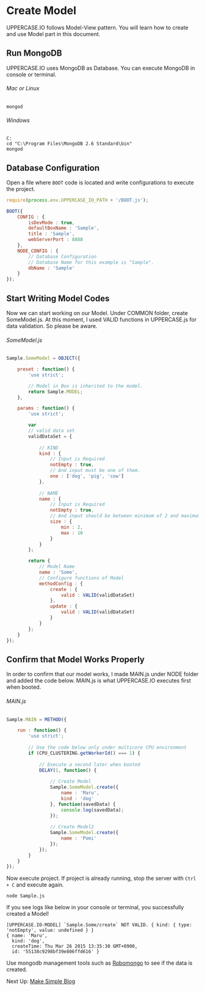 # Create Model
UPPERCASE.IO follows Model-View pattern. You will learn how to create and use Model part in this document.

## Run MongoDB
UPPERCASE.IO uses MongoDB as Database. You can execute MongoDB in console or terminal.

###### Mac or Linux
```
mongod
```

###### Windows
```
C:
cd "C:\Program Files\MongoDB 2.6 Standard\bin"
mongod
```

## Database Configuration
Open a file where `BOOT` code is located and write configurations to execute the project.

```javascript
require(process.env.UPPERCASE_IO_PATH + '/BOOT.js');

BOOT({
	CONFIG : {
        isDevMode : true,
		defaultBoxName : 'Sample',
        title : 'Sample',
		webServerPort : 8888
	},
	NODE_CONFIG : {
	    // Database Configuration
		// Database Name for this example is "Sample".
		dbName : 'Sample'
	}
});
```

## Start Writing Model Codes
Now we can start working on our Model. Under COMMON folder, create SomeModel.js. At this moment, I used VALID functions in UPPERCASE.js for data validation. So please be aware.

###### SomeModel.js
```javascript
Sample.SomeModel = OBJECT({

	preset : function() {
		'use strict';

		// Model in Box is inherited to the model.
		return Sample.MODEL;
	},

	params : function() {
		'use strict';

		var
		// valid data set
		validDataSet = {
			
			// KIND
			kind : {
				// Input is Required
				notEmpty : true,
				// And input must be one of them.
				one : ['dog', 'pig', 'cow']
			},
			
			// NAME
			name : {
				// Input is Required
				notEmpty : true,
				// And input should be between minimum of 2 and maximum of 10.
				size : {
					min : 2,
					max : 10
				}
			}
		};

		return {
			// Model Name
			name : 'Some',
			// Configure functions of Model
			methodConfig : {
				create : {
					valid : VALID(validDataSet)
				},
				update : {
					valid : VALID(validDataSet)
				}
			}
		};
	}
});
```

## Confirm that Model Works Properly
In order to confirm that our model works, I made MAIN.js under NODE folder and added the code below. MAIN.js is what UPPERCASE.IO executes first when booted.

###### MAIN.js
```javascript
Sample.MAIN = METHOD({

	run : function() {
		'use strict';
		
		// Use the code below only under multicore CPU environment
		if (CPU_CLUSTERING.getWorkerId() === 1) {
			
			// Execute a second later when booted
			DELAY(1, function() {
				
				// Create Model
				Sample.SomeModel.create({
					name : 'Maru',
					kind : 'dog'
				}, function(savedData) {
					console.log(savedData);
				});
				
				// Create Model2
				Sample.SomeModel.create({
					name : 'Pomi'
				});
			});
		}
	}
});
```

Now execute project. If project is already running, stop the server with `Ctrl + C` and execute again.

```
node Sample.js
```

If you see logs like below in your console or terminal, you successfully created a Model!

```
[UPPERCASE.IO-MODEL] `Sample.Some/create` NOT VALID. { kind: { type: 'notEmpty', value: undefined } }
{ name: 'Maru',
  kind: 'dog',
  createTime: Thu Mar 26 2015 13:35:30 GMT+0900,
  id: '55138c9298bf39e806ffd616' }
```

Use mongodb management tools such as [Robomongo](http://www.robomongo.org) to see if the data is created.

Next Up: [Make Simple Blog](MAKE_BLOG.md)